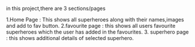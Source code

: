 in this project,there are 3 sections/pages

1.Home Page : This shows all superheroes along with their names,images and add to fav button.
2.favourite page : this shows all users favourite superheroes which the user has added in the favourites.
3. superhero page : this shows additional details of selected superhero.
